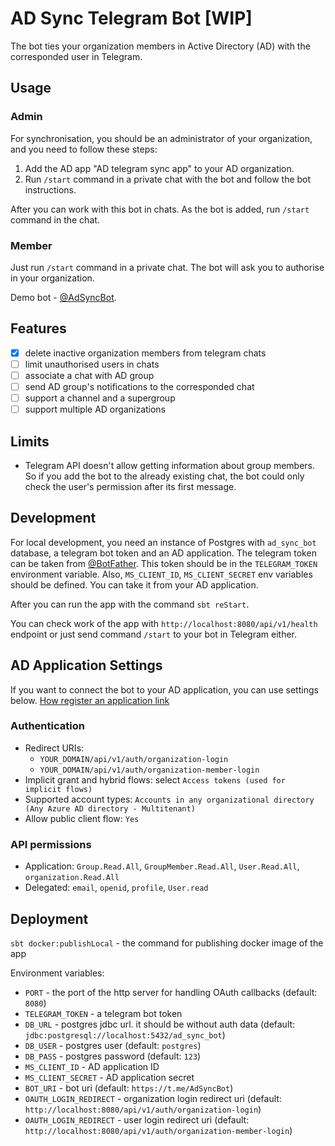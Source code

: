 # AD Sync Telegram Bot [WIP]
The bot ties your organization members in Active Directory (AD) with the corresponded user in Telegram.

## Usage

### Admin
For synchronisation, you should be an administrator of your organization, and you need to follow these steps:
1. Add the AD app "AD telegram sync app" to your AD organization.
2. Run `/start` command in a private chat with the bot and follow the bot instructions.

After you can work with this bot in chats. As the bot is added, run `/start` command in the chat.

### Member
Just run `/start` command in a private chat. The bot will ask you to authorise in your organization.

Demo bot - [@AdSyncBot](https://t.me/AdSyncBot).

## Features
- [x] delete inactive organization members from telegram chats
- [ ] limit unauthorised users in chats
- [ ] associate a chat with AD group
- [ ] send AD group's notifications to the corresponded chat
- [ ] support a channel and a supergroup
- [ ] support multiple AD organizations

## Limits
- Telegram API doesn't allow getting information about group members. So if you add the bot to the already existing chat, the bot could only check the user's permission after its first message.


## Development
For local development, you need an instance of Postgres with `ad_sync_bot` database, a telegram bot token and an AD application. 
The telegram token can be taken from [@BotFather](https://t.me/BotFather). This token should be in the `TELEGRAM_TOKEN` environment variable.
Also, `MS_CLIENT_ID`, `MS_CLIENT_SECRET` env variables should be defined. You can take it from your AD application. 

After you can run the app with the command `sbt reStart`.

You can check work of the app with `http://localhost:8080/api/v1/health` endpoint or just send command `/start` to your bot in Telegram either.

## AD Application Settings
If you want to connect the bot to your AD application, you can use settings below.
[How register an application link](https://docs.microsoft.com/en-us/azure/active-directory/develop/quickstart-register-app)

### Authentication
- Redirect URIs:
  - `YOUR_DOMAIN/api/v1/auth/organization-login`
  - `YOUR_DOMAIN/api/v1/auth/organization-member-login`
- Implicit grant and hybrid flows: select `Access tokens (used for implicit flows)`
- Supported account types: `Accounts in any organizational directory (Any Azure AD directory - Multitenant)`
- Allow public client flow: `Yes`
### API permissions
- Application: `Group.Read.All`, `GroupMember.Read.All`, `User.Read.All`, `organization.Read.All`
- Delegated: `email`, `openid`, `profile`, `User.read`


## Deployment
`sbt docker:publishLocal` - the command for publishing docker image of the app

Environment variables:
- `PORT` - the port of the http server for handling OAuth callbacks (default: `8080`)
- `TELEGRAM_TOKEN` - a telegram bot token
- `DB_URL` - postgres jdbc url. it should be without auth data (default: `jdbc:postgresql://localhost:5432/ad_sync_bot`)
- `DB_USER` - postgres user (default: `postgres`)
- `DB_PASS` - postgres password (default: `123`)
- `MS_CLIENT_ID` - AD application ID
- `MS_CLIENT_SECRET` - AD application secret
- `BOT_URI` - bot uri (default: `https://t.me/AdSyncBot`)
- `OAUTH_LOGIN_REDIRECT` - organization login redirect uri (default: `http://localhost:8080/api/v1/auth/organization-login`)
- `OAUTH_LOGIN_REDIRECT` - user login redirect uri (default: `http://localhost:8080/api/v1/auth/organization-member-login`)


